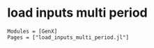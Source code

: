 # load inputs multi period
```@autodocs
Modules = [GenX]
Pages = ["load_inputs_multi_period.jl"]
```